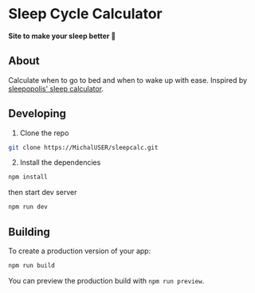 # Sleep Cycle Calculator

**Site to make your sleep better 🛌**

## About

Calculate when to go to bed and when to wake up with ease.
Inspired by [sleepopolis' sleep calculator](https://sleepopolis.com/calculators/sleep/).

## Developing

1. Clone the repo

```bash
git clone https://MichalUSER/sleepcalc.git
```

2. Install the dependencies

```bash
npm install
```

then start dev server

```bash
npm run dev
```

## Building

To create a production version of your app:

```bash
npm run build
```

You can preview the production build with `npm run preview`.
